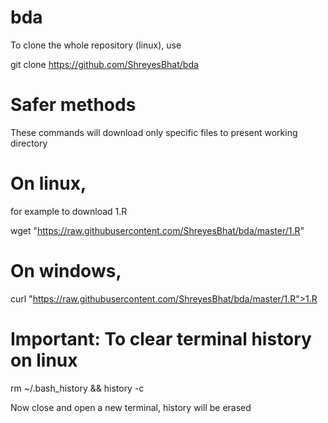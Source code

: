# bda

To clone the whole repository (linux), use

git clone https://github.com/ShreyesBhat/bda


# Safer methods
These commands will download only specific files to present working directory

# On linux,
for example to download 1.R

wget "https://raw.githubusercontent.com/ShreyesBhat/bda/master/1.R"

# On windows,

curl "https://raw.githubusercontent.com/ShreyesBhat/bda/master/1.R">1.R


# Important: To clear terminal history on linux

rm ~/.bash_history && history -c

Now close and open a new terminal, history will be erased
